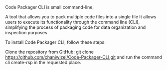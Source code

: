 Code Packager CLI is small command-line,

A tool that allows you to pack multiple code files into a single file
It allows users to execute its functionality through the command line (CLI), 
simplifying the process of packaging code for data organization and inspection purposes

To install Code Packager CLI, follow these steps:


Clone the repository from GitHub: git clone https://github.com/chaniwizel/Code-Packager-CLI.git 
and run the command cli create-rsp in the requested place.
